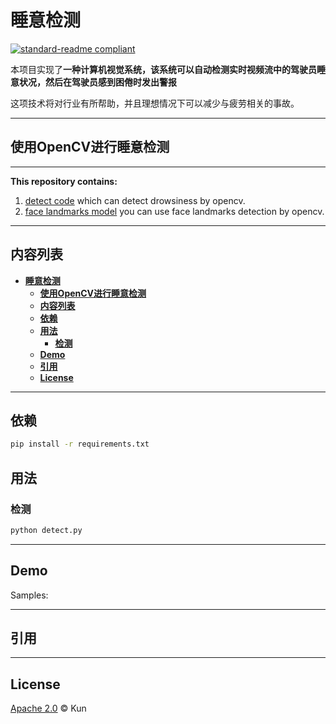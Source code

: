 # **睡意检测**

[![standard-readme compliant](https://img.shields.io/badge/readme%20style-standard-brightgreen.svg?style=flat-square)](https://github.com/jackaduma/drowsiness-detection)


本项目实现了**一种计算机视觉系统，该系统可以自动检测实时视频流中的驾驶员睡意状况，然后在驾驶员感到困倦时发出警报**

这项技术将对行业有所帮助，并且理想情况下可以减少与疲劳相关的事故。

------

## **使用OpenCV进行睡意检测**


------

**This repository contains:** 

1. [detect code](detect.py) which can detect drowsiness by opencv.
2. [face landmarks model](model/shape_predictor_68_face_landmarks.dat) you can use face landmarks detection by opencv.

------

## **内容列表**

- [**睡意检测**](#睡意检测)
  - [**使用OpenCV进行睡意检测**](#使用opencv进行睡意检测)
  - [**内容列表**](#内容列表)
  - [**依赖**](#依赖)
  - [**用法**](#用法)
    - [**检测**](#检测)
  - [**Demo**](#demo)
  - [**引用**](#引用)
  - [**License**](#license)
  
------

## **依赖** 

```bash
pip install -r requirements.txt
```
## **用法**

### **检测**

```python
python detect.py
```


------


## **Demo**

Samples:


------

## **引用**

------

## **License**

[Apache 2.0](LICENSE) © Kun